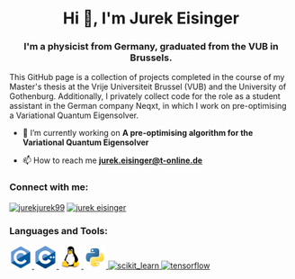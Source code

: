 <h1 align="center">Hi 👋, I'm Jurek Eisinger</h1>
<h3 align="center">I'm a physicist from Germany, graduated from the VUB in Brussels.</h3>

This GitHub page is a collection of projects completed in the course of my Master's thesis at the Vrije Universiteit Brussel (VUB) and the University of Gothenburg. 
Additionally, I privately collect code for the role as a student assistant in the German company Neqxt, in which I work on pre-optimising a Variational Quantum Eigensolver. 

- 🔭 I’m currently working on **A pre-optimising algorithm for the Variational Quantum Eigensolver**

- 📫 How to reach me **jurek.eisinger@t-online.de**

<h3 align="left">Connect with me:</h3>
<p align="left">
<a href="https://twitter.com/jurekjurek99" target="blank"><img align="center" src="https://raw.githubusercontent.com/rahuldkjain/github-profile-readme-generator/master/src/images/icons/Social/twitter.svg" alt="jurekjurek99" height="30" width="40" /></a>
<a href="https://linkedin.com/in/jurek eisinger" target="blank"><img align="center" src="https://raw.githubusercontent.com/rahuldkjain/github-profile-readme-generator/master/src/images/icons/Social/linked-in-alt.svg" alt="jurek eisinger" height="30" width="40" /></a>
</p>

<h3 align="left">Languages and Tools:</h3>
<p align="left"> <a href="https://www.cprogramming.com/" target="_blank" rel="noreferrer"> <img src="https://raw.githubusercontent.com/devicons/devicon/master/icons/c/c-original.svg" alt="c" width="40" height="40"/> </a> <a href="https://www.w3schools.com/cpp/" target="_blank" rel="noreferrer"> <img src="https://raw.githubusercontent.com/devicons/devicon/master/icons/cplusplus/cplusplus-original.svg" alt="cplusplus" width="40" height="40"/> </a> <a href="https://www.linux.org/" target="_blank" rel="noreferrer"> <img src="https://raw.githubusercontent.com/devicons/devicon/master/icons/linux/linux-original.svg" alt="linux" width="40" height="40"/> </a> <a href="https://www.python.org" target="_blank" rel="noreferrer"> <img src="https://raw.githubusercontent.com/devicons/devicon/master/icons/python/python-original.svg" alt="python" width="40" height="40"/> </a> <a href="https://scikit-learn.org/" target="_blank" rel="noreferrer"> <img src="https://upload.wikimedia.org/wikipedia/commons/0/05/Scikit_learn_logo_small.svg" alt="scikit_learn" width="40" height="40"/> </a> <a href="https://www.tensorflow.org" target="_blank" rel="noreferrer"> <img src="https://www.vectorlogo.zone/logos/tensorflow/tensorflow-icon.svg" alt="tensorflow" width="40" height="40"/> </a> </p>
